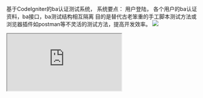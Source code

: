 基于CodeIgniter的ba认证测试系统，
系统要点：
用户登陆，
各个用户的ba认证资料，ba接口，ba测试结构相互隔离
目的是替代古老笨重的手工脚本测试方法或浏览器插件如postman等不灵活的测试方法，提高开发效率。
<img src='http://phpci.phpstudylab.cn/build-status/image/1' />
<iframe src='http://phpci.phpstudylab.cn/build-status/view/1'></iframe>
